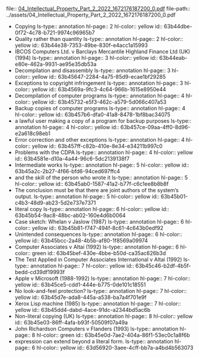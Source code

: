 file:: [04_Intellectual_Property_Part_2_2022_1672176187200_0.pdf](../assets/04_Intellectual_Property_Part_2_2022_1672176187200_0.pdf)
file-path:: ../assets/04_Intellectual_Property_Part_2_2022_1672176187200_0.pdf

- Copying
  ls-type:: annotation
  hl-page:: 2
  hl-color:: yellow
  id:: 63b44dbe-0f72-4c78-b721-9974c96965b7
- Quality rather than quantity
  ls-type:: annotation
  hl-page:: 2
  hl-color:: yellow
  id:: 63b44e38-7353-49be-830f-e4acc1a15993
- IBCOS Computers Ltd. v Barclays Mercantile Highland Finance Ltd (UK) (1994)
  ls-type:: annotation
  hl-page:: 3
  hl-color:: yellow
  id:: 63b44eab-e80e-462a-9931-ae95e35db53a
- Decompilation and disassembly
  ls-type:: annotation
  hl-page:: 3
  hl-color:: yellow
  id:: 63b45647-2284-4a75-85d9-ecae1bf29285
- Exceptions to copyright infringement
  ls-type:: annotation
  hl-page:: 3
  hl-color:: yellow
  id:: 63b4569a-9fc3-4c64-966b-1615e8950e44
- Decompilation of computer programs
  ls-type:: annotation
  hl-page:: 4
  hl-color:: yellow
  id:: 63b45732-e5f3-462c-a579-5d066c407a53
- Backup copies of computer programs
  ls-type:: annotation
  hl-page:: 4
  hl-color:: yellow
  id:: 63b457b6-dfa0-41a8-8478-1bf8bac34075
- a lawful user making a copy of a program for backup purposes
  ls-type:: annotation
  hl-page:: 4
  hl-color:: yellow
  id:: 63b457ce-09aa-4ff0-8d96-e2a618c98eb1
- Error correction and other exceptions
  ls-type:: annotation
  hl-page:: 4
  hl-color:: yellow
  id:: 63b457ff-c82b-410e-8e34-e34211b997c0
- Problems with the CDPA
  ls-type:: annotation
  hl-page:: 4
  hl-color:: yellow
  id:: 63b4581e-d10a-4a44-96c6-5dc2139138f7
- Intermediate works
  ls-type:: annotation
  hl-page:: 5
  hl-color:: yellow
  id:: 63b45a2c-2b27-4f66-bfd6-94ced697ffc4
- and the skill of the person who wrote it
  ls-type:: annotation
  hl-page:: 5
  hl-color:: yellow
  id:: 63b45ab0-1587-41a2-b77f-c6c1ee8b8b8f
- The conclusion must be that there are joint authors of the system’s output.
  ls-type:: annotation
  hl-page:: 5
  hl-color:: yellow
  id:: 63b45b01-c4b3-48d9-ab23-5d2e737e7371
- literal copy 
  ls-type:: annotation
  hl-page:: 6
  hl-color:: yellow
  id:: 63b45b54-9ac8-48bc-ab02-160e4d6b0064
- Case sketch: Whelan v Jaslow (1987)
  ls-type:: annotation
  hl-page:: 6
  hl-color:: yellow
  id:: 63b45b81-f747-494f-8c61-4c643b0edf92
- Unintended consequences
  ls-type:: annotation
  hl-page:: 6
  hl-color:: yellow
  id:: 63b45bcc-2a48-4b5b-af80-1f8569a09974
- Computer Associates v Altai (1992)
  ls-type:: annotation
  hl-page:: 6
  hl-color:: green
  id:: 63b45bef-430e-4bbe-b50d-ca35ac626b3d
- The Test Applied in Computer Associates International v Altai (1992)
  ls-type:: annotation
  hl-page:: 7
  hl-color:: yellow
  id:: 63b45c46-b2df-4b5f-bedd-cd39df19993f
- Apple v Microsoft (1988-1992)
  ls-type:: annotation
  hl-page:: 7
  hl-color:: yellow
  id:: 63b45ce5-cdd1-444e-b775-0de101c18551
- No look-and-feel protection?
  ls-type:: annotation
  hl-page:: 7
  hl-color:: yellow
  id:: 63b45d7e-ada8-445a-a538-ba7a4f701e9f
- Xerox Lisp machine (1985)
  ls-type:: annotation
  hl-page:: 7
  hl-color:: yellow
  id:: 63b45dd4-dabd-4ace-91dc-a2344bd5ac6b
- Non-literal copying (UK)
  ls-type:: annotation
  hl-page:: 8
  hl-color:: yellow
  id:: 63b45e03-86ff-4afa-b93f-50509f07a49a
- John Richardson Computers v Flanders (1993)
  ls-type:: annotation
  hl-page:: 8
  hl-color:: green
  id:: 63b45e0d-7ae2-404a-86f1-53ec0c1a8f6b
- expression can extend beyond a literal form.
  ls-type:: annotation
  hl-page:: 6
  hl-color:: yellow
  id:: 63d56920-3aee-4cff-bb7a-a4bd4b563073